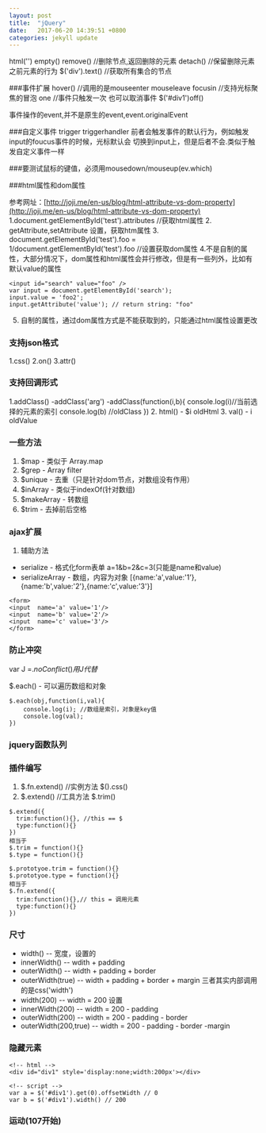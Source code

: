 ```yaml
---
layout: post
title:  "jQuery"
date:   2017-06-20 14:39:51 +0800
categories: jekyll update
---
```

html('')
empty()
remove() //删除节点,返回删除的元素
detach() //保留删除元素之前元素的行为
$('div').text() //获取所有集合的节点

###事件扩展
hover() //调用的是mouseenter mouseleave
focusin //支持光标聚焦的冒泡
one //事件只触发一次 也可以取消事件 $('#div1')off()

事件操作的event,并不是原生的event,event.originalEvent 

###自定义事件
trigger triggerhandler
前者会触发事件的默认行为，例如触发input的foucus事件的时候，光标默认会
切换到input上，但是后者不会.类似于触发自定义事件一样

###要测试鼠标的键值，必须用mousedown/mouseup(ev.which)

###html属性和dom属性

参考网址：[http://joji.me/en-us/blog/html-attribute-vs-dom-property](http://joji.me/en-us/blog/html-attribute-vs-dom-property)
1.document.getElementById('test').attributes //获取html属性
2. getAttribute,setAttribute 设置，获取htm属性
3. document.getElementById('test').foo = 1/document.getElementById('test').foo //设置获取dom属性
4.不是自制的属性，大部分情况下，dom属性和html属性会并行修改，但是有一些列外，比如有默认value的属性
```
<input id="search" value="foo" />
var input = document.getElementById('search');
input.value = 'foo2';
input.getAttribute('value'); // return string: "foo"
```

5. 自制的属性，通过dom属性方式是不能获取到的，只能通过html属性设置更改

### 支持json格式
1.css()
2.on()
3.attr()
### 支持回调形式
1.addClass()
  -addClass('arg')
  -addClass(function(i,b){
    console.log(i)//当前选择的元素的索引
    console.log(b) //oldClass
  })
2. html() - $i oldHtml
3. val() - i oldValue

### 一些方法
1. $map - 类似于 Array.map
2. $grep - Array filter
3. $unique - 去重（只是针对dom节点，对数组没有作用）
4. $inArray - 类似于indexOf(针对数组)
5. $makeArray - 转数组
6. $trim - 去掉前后空格

### ajax扩展
1. 辅助方法
 * serialize - 格式化form表单 a=1&b=2&c=3(只能是name和value)
 * serializeArray - 数组，内容为对象
 [{name:'a',value:'1'},{name:'b',value:'2'},{name:'c',value:'3'}]
 ```
 <form>
 <input  name='a' value='1'/>
 <input  name='b' value='2'/>
 <input  name='c' value='3'/>
 </form>
 ```
 ### 防止冲突
 var J =$.noConflict()
 用J代替$

$.each() - 可以遍历数组和对象
```
$.each(obj,function(i,val){
    console.log(i); //数组是索引，对象是key值
    console.log(val);
})
```
### jquery函数队列
### 插件编写
1. $.fn.extend() //实例方法 $().css()
2. $.extend() //工具方法 $.trim()

```
$.extend({
  trim:function(){}, //this == $
  type:function(){}
})
相当于
$.trim = function(){}
$.type = function(){}
```
```
$.prototyoe.trim = function(){}
$.prototyoe.type = function(){}
相当于
$.fn.extend({
  trim:function(){},// this = 调用元素
  type:function(){}
})
```
### 尺寸
* width() -- 宽度，设置的
* innerWidth() -- wdith + padding
* outerWidth() -- width + padding + border
* outerWidth(true) -- width + padding + border + margin
三者其实内部调用的是css('width')
* width(200) -- width = 200 设置
* innerWidth(200) -- width = 200 - padding 
* outerWidth(200) -- width = 200 - padding - border
* outerWidth(200,true) -- width = 200 - padding - border -margin 

### 隐藏元素
```
<!-- html -->
<div id="div1" style='display:none;width:200px'></div>

<!-- script -->
var a = $('#div1').get(0).offsetWidth // 0 
var b = $('#div1').width() // 200
```

### 运动(107开始)




























